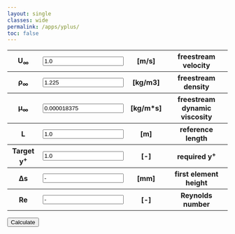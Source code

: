 ```yaml
---
layout: single
classes: wide
permalink: /apps/yplus/
toc: false
---
```


<script src="../../assets/apps/yplus.js" defer> </script>

<form>
  <table style="width:100%">
    <tr>
      <th><label for="Uinf">U<sub>&infin;</sub>								</label></th>
      <th><input type="text" size="20" id="Uinf" name="Uinf" value="1.0">				</th>
      <th>[m/s]																		</th>
      <th>freestream velocity															</th>
    </tr>
    <tr>
      <th><label for="rho">&rho;<sub>&infin;</sub>							</label></th>
      <th><input type="text" size="20" id="rho" name="rho" value="1.225">				</th>
      <th>[kg/m3]																		</th>
      <th>freestream density															</th>
    </tr>
    <tr>
      <th><label for="mu">&mu;<sub>&infin;</sub>								</label></th>
      <th><input type="text" size="20" id="mu" name="mu" value="0.000018375">			</th>
      <th>[kg/m*s]																	</th>
      <th>freestream dynamic viscosity												</th>
    </tr>
    <tr>
      <th><label for="L">L													</label></th>
      <th><input type="text" size="20" id="L" name="L" value="1.0">					</th>
      <th>[m]																			</th>
      <th>reference length															</th>
    </tr>
    <tr>
      <th><label for="yPlus">Target y<sup>+</sup>								</label></th>
      <th><input type="text" size="20" id="yPlus" name="yPlus" value="1.0">			</th>
      <th>[-]																			</th>
      <th>required y<sup>+</sup>														</th>
    </tr>
    <tr>
      <th><label for="Ds">&Delta;s											</label></th>
      <th><input type="text" size="20" id="Ds" name="Ds" value="-">								</th>
      <th>[mm]																			</th>
      <th>first element height														</th>
    </tr>
    <tr>
      <th><label for="Rex">Re													</label></th>
      <th><input type="text" size="20" id="Rex" name="Rex" value="-"> 							</th>
      <th>[-]																			</th>
      <th>Reynolds number																</th>
    </tr>
  </table>
  <button type="button" class="btn btn--primary" onclick="yPlus2Ds(this.form)">Calculate</button>
</form>
